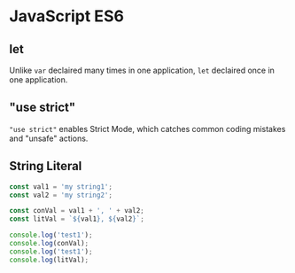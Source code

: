 # JavaScript ES6

## let
Unlike `var` declaired many times in one application, `let` declaired once in one application.

## "use strict"
`"use strict"` enables Strict Mode, which catches common coding mistakes and "unsafe" actions. 

## String Literal
```javascript
const val1 = 'my string1';
const val2 = 'my string2';

const conVal = val1 + ', ' + val2;
const litVal = `${val1}, ${val2}`;

console.log('test1');
console.log(conVal);
console.log('test1');
console.log(litVal);
```